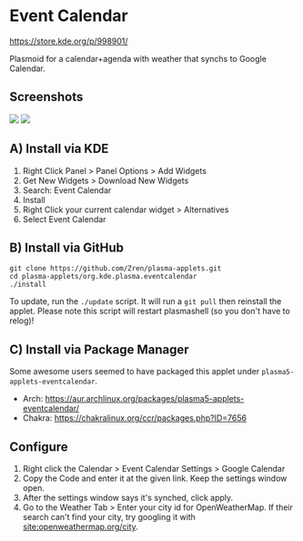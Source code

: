 # Event Calendar

https://store.kde.org/p/998901/

Plasmoid for a calendar+agenda with weather that synchs to Google Calendar.

## Screenshots

![](https://i.imgur.com/C8uSVZf.png)
![](https://i.imgur.com/mXT23zo.png)


## A) Install via KDE

1. Right Click Panel > Panel Options > Add Widgets
2. Get New Widgets > Download New Widgets
3. Search: Event Calendar
4. Install
5. Right Click your current calendar widget > Alternatives
6. Select Event Calendar

## B) Install via GitHub

```
git clone https://github.com/Zren/plasma-applets.git
cd plasma-applets/org.kde.plasma.eventcalendar
./install
```

To update, run the `./update` script. It will run a `git pull` then reinstall the applet. Please note this script will restart plasmashell (so you don't have to relog)!

## C) Install via Package Manager

Some awesome users seemed to have packaged this applet under `plasma5-applets-eventcalendar`.

* Arch: https://aur.archlinux.org/packages/plasma5-applets-eventcalendar/
* Chakra: https://chakralinux.org/ccr/packages.php?ID=7656

## Configure

1. Right click the Calendar > Event Calendar Settings > Google Calendar
2. Copy the Code and enter it at the given link. Keep the settings window open.
3. After the settings window says it's synched, click apply.
4. Go to the Weather Tab > Enter your city id for OpenWeatherMap. If their search can't find your city, try googling it with [site:openweathermap.org/city](https://www.google.ca/search?q=site%3Aopenweathermap.org%2Fcity+toronto).

